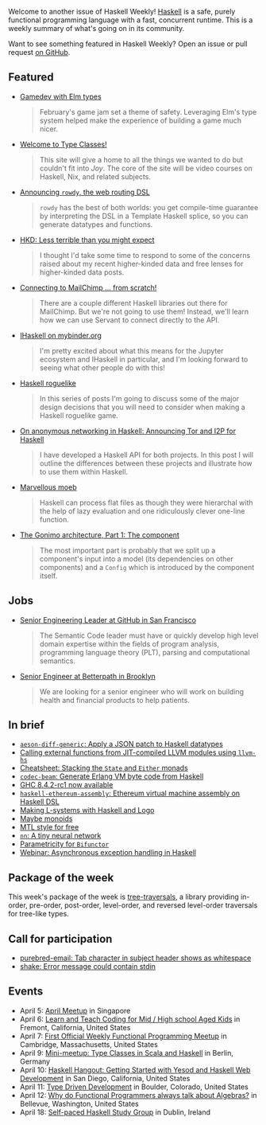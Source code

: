 Welcome to another issue of Haskell Weekly!
[Haskell](https://www.haskell.org) is a safe, purely functional programming language with a fast, concurrent runtime.
This is a weekly summary of what's going on in its community.

Want to see something featured in Haskell Weekly?
Open an issue or pull request [on GitHub](https://github.com/haskellweekly/haskellweekly.github.io).

## Featured

-   [Gamedev with Elm types](https://robots.thoughtbot.com/gamedev-with-elm-types)

    > February's game jam set a theme of safety. Leveraging Elm's type system helped make the experience of building a game much nicer.

-   [Welcome to Type Classes!](https://typeclasses.com/news/2018-03-typeclasses-born)

    > This site will give a home to all the things we wanted to do but couldn't fit into _Joy_. The core of the site will be video courses on Haskell, Nix, and related subjects.

-   [Announcing `rowdy`, the web routing DSL](https://np.reddit.com/r/haskell/comments/88wcxv/ann_rowdy_the_web_routing_dsl/)

    > `rowdy` has the best of both worlds: you get compile-time guarantee by interpreting the DSL in a Template Haskell splice, so you can generate datatypes and functions.

-   [HKD: Less terrible than you might expect](http://reasonablypolymorphic.com/blog/hkd-not-terrible)

    > I thought I'd take some time to respond to some of the concerns raised about my recent higher-kinded data and free lenses for higher-kinded data posts.

-   [Connecting to MailChimp ... from scratch!](https://mmhaskell.com/blog/2018/4/2/connecting-to-mailchimpfrom-scratch)

    > There are a couple different Haskell libraries out there for MailChimp. But we're not going to use them! Instead, we'll learn how we can use Servant to connect directly to the API.

-   [IHaskell on mybinder.org](http://vaibhavsagar.com/blog/2018/03/31/ihaskell-mybinder/)

    > I'm pretty excited about what this means for the Jupyter ecosystem and IHaskell in particular, and I'm looking forward to seeing what other people do with this!

-   [Haskell roguelike](https://www.andrevdm.com/posts/2018-04-02-haskell-rogue-like.html)

    > In this series of posts I'm going to discuss some of the major design decisions that you will need to consider when making a Haskell roguelike game.

-   [On anonymous networking in Haskell: Announcing Tor and I2P for Haskell](https://leonmergen.com/on-anonymous-networking-in-haskell-announcing-tor-and-i2p-for-haskell-f1e30f52294f)

    > I have developed a Haskell API for both projects. In this post I will outline the differences between these projects and illustrate how to use them within Haskell.

-   [Marvellous moeb](https://colourcoding.net/2018/03/29/marvellous-moeb/)

    > Haskell can process flat files as though they were hierarchal with the help of lazy evaluation and one ridiculously clever one-line function.

-   [The Gonimo architecture, Part 1: The component](https://github.com/gonimo/gonimo/blob/3ba98fe57325073c64d43ec7945d32f0933d7a54/front/doc/Gonimo-Architecture.md)

    > The most important part is probably that we split up a component's input into a model (its dependencies on other components) and a `Config` which is introduced by the component itself.

## Jobs

-   [Senior Engineering Leader at GitHub in San Francisco](https://boards.greenhouse.io/github/jobs/1106071)

    > The Semantic Code leader must have or quickly develop high level domain expertise within the fields of program analysis, programming language theory (PLT), parsing and computational semantics.

-   [Senior Engineer at Betterpath in Brooklyn](https://www.betterpath.com/jobs)

    > We are looking for a senior engineer who will work on building health and financial products to help patients.

## In brief

-   [`aeson-diff-generic`: Apply a JSON patch to Haskell datatypes](https://github.com/kuribas/aeson-diff-generic/tree/d9ba6a3848c73d8dcb35776fd4881359b5b447cf)
-   [Calling external functions from JIT-compiled LLVM modules using `llvm-hs`](https://purelyfunctional.org/posts/2018-04-02-llvm-hs-jit-external-function.html)
-   [Cheatsheet: Stacking the `State` and `Either` monads](http://jeremymikkola.com/posts/2018_04_02_cheatsheet_state_and_error.html)
-   [`codec-beam`: Generate Erlang VM byte code from Haskell](https://github.com/hkgumbs/codec-beam/tree/fc17e13a2bd9aa17b4a418c191fcc5d8d0c95d92)
-   [GHC 8.4.2-rc1 now available](https://mail.haskell.org/pipermail/ghc-devs/2018-April/015564.html)
-   [`haskell-ethereum-assembly`: Ethereum virtual machine assembly on Haskell DSL](https://github.com/takenobu-hs/haskell-ethereum-assembly/tree/14eeeb6aeefc70a2e4c265ce4ea0568afb9aeeb8)
-   [Making L-systems with Haskell and Logo](https://whatthefunctional.wordpress.com/2018/03/29/making-l-systems-with-haskell-and-logo/)
-   [Maybe monoids](http://blog.ploeh.dk/2018/04/03/maybe-monoids/)
-   [MTL style for free](http://h2.jaguarpaw.co.uk/posts/mtl-style-for-free/)
-   [`nn`: A tiny neural network](https://github.com/saschagrunert/nn/tree/fe9688176c2e2d509b5b5901164ba2538dabf367)
-   [Parametricity for `Bifunctor`](https://byorgey.wordpress.com/2018/03/30/parametricity-for-bifunctor/)
-   [Webinar: Asynchronous exception handling in Haskell](https://www.fpcomplete.com/asynchronous-exception-handling-in-haskell)

## Package of the week

This week's package of the week is [tree-traversals](https://hackage.haskell.org/package/tree-traversals-0.1.0.0),
a library providing in-order, pre-order, post-order, level-order, and reversed level-order traversals for tree-like types.

## Call for participation

-   [purebred-email: Tab character in subject header shows as whitespace](https://github.com/purebred-mua/purebred-email/issues/13)
-   [shake: Error message could contain stdin](https://github.com/ndmitchell/shake/issues/577)

## Events

-   April 5: [April Meetup](https://www.meetup.com/HASKELL-SG/events/248176854/) in Singapore
-   April 6: [Learn and Teach Coding for Mid / High school Aged Kids](https://www.meetup.com/Coding-in-Education-Bay-Area/events/248717027/) in Fremont, California, United States
-   April 7: [First Official Weekly Functional Programming Meetup](https://www.meetup.com/Weekly-Functional-Programming-Meetup/events/249373356/) in Cambridge, Massachusetts, United States
-   April 9: [Mini-meetup: Type Classes in Scala and Haskell](https://www.meetup.com/Scala-Berlin-Brandenburg/events/248699720/) in Berlin, Germany
-   April 10: [Haskell Hangout: Getting Started with Yesod and Haskell Web Development](https://www.meetup.com/Haskell-Hangout/events/248547064/) in San Diego, California, United States
-   April 11: [Type Driven Development](https://www.meetup.com/Boulder-Haskell-Programmers/events/249090504/) in Boulder, Colorado, United States
-   April 12: [Why do Functional Programmers always talk about Algebras?](https://www.meetup.com/Eastside-Fun-c-tional-Programming-Group/events/248722662/) in Bellevue, Washington, United States
-   April 18: [Self-paced Haskell Study Group](https://www.meetup.com/haskell-dublin-meetup/events/249428074/) in Dublin, Ireland
